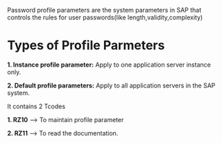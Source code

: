 Password profile parameters are the system parameters in SAP that controls the rules for user passwords(like length,validity,complexity)

# Types of Profile Parmeters

**1. Instance profile parameter:** Apply to one application server instance only.

**2. Default profile parameters:** Apply to all application servers in the SAP system.

It contains 2 Tcodes

**1. RZ10** --> To maintain profile parameter

**2. RZ11** --> To read the documentation.
